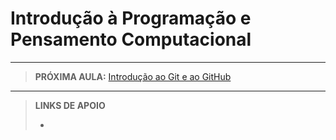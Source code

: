 # Introdução à Programação e Pensamento Computacional





---

> **PRÓXIMA AULA:** [Introdução ao Git e ao GitHub](../02-introducao-git-github)

---

> **LINKS DE APOIO**
>
> - []()
